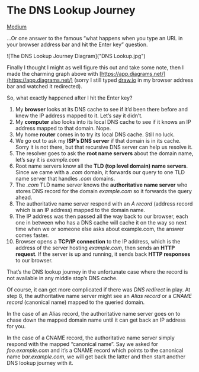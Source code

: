 # The DNS Lookup Journey
[Medium](https://medium.com/@xiaolishen/the-dns-lookup-journey-240e9a5d345c)

…Or one answer to the famous “what happens when you type an URL in your browser address bar and hit the Enter key” question.

![The DNS Lookup Journey Diagram]("DNS Lookup.jpg")

Finally I thought I might as well figure this out and take some note, then I made the charming graph above with [https://app.diagrams.net/](https://app.diagrams.net/) (sorry I still typed [draw.io](https://draw.io) in my browser address bar and watched it redirected).

So, what exactly happened after I hit the Enter key?

1. My **browser** looks at its DNS cache to see if it’d been there before and knew the IP address mapped to it. Let’s say it didn’t.
2. My **computer** also looks into its local DNS cache to see if it knows an IP address mapped to that domain. Nope.
3. My home **router** comes in to try its local DNS cache. Still no luck.
4. We go out to ask my **ISP’s DNS server** if that domain is in its cache. Sorry it is not there, but that recursive DNS server can help us resolve it.
5. The resolver goes to ask the **root name servers** about the domain name, let’s say it is _example.com_
6. Root name servers know all the **TLD (top level domain) name servers**. Since we came with a _.com_ domain, it forwards our query to one TLD name server that handles _.com_ domains.
7. The _.com_ TLD name server knows the **authoritative name server** who stores DNS record for the domain _example.com_ so it forwards the query ahead.
8. The authoritative name server respond with an _A record_ (address record which is an IP address) mapped to the domain name.
9. The IP address was then passed all the way back to our browser, each one in between who has a DNS cache will cache it on the way so next time when we or someone else asks about example.com, the answer comes faster.
10. Browser opens a **TCP/IP connection** to the IP address, which is the address of the server hosting _example.com_, then sends an **HTTP request**. If the server is up and running, it sends back **HTTP responses** to our browser.

That’s the DNS lookup journey in the unfortunate case where the record is not available in any middle stop’s DNS cache.

Of course, it can get more complicated if there was _DNS redirect_ in play. At step 8, the authoritative name server might see an _Alias record_ or a _CNAME record_ (canonical name) mapped to the queried domain.

In the case of an Alias record, the authoritative name server goes on to chase down the mapped domain name until it can get back an IP address for you.

In the case of a CNAME record, the authoritative name server simply respond with the mapped “canonical name”. Say we asked for _foo.example.com_ and it’s a CNAME record which points to the canonical name _bar.example.com_, we will get back the latter and then start another DNS lookup journey with it.


